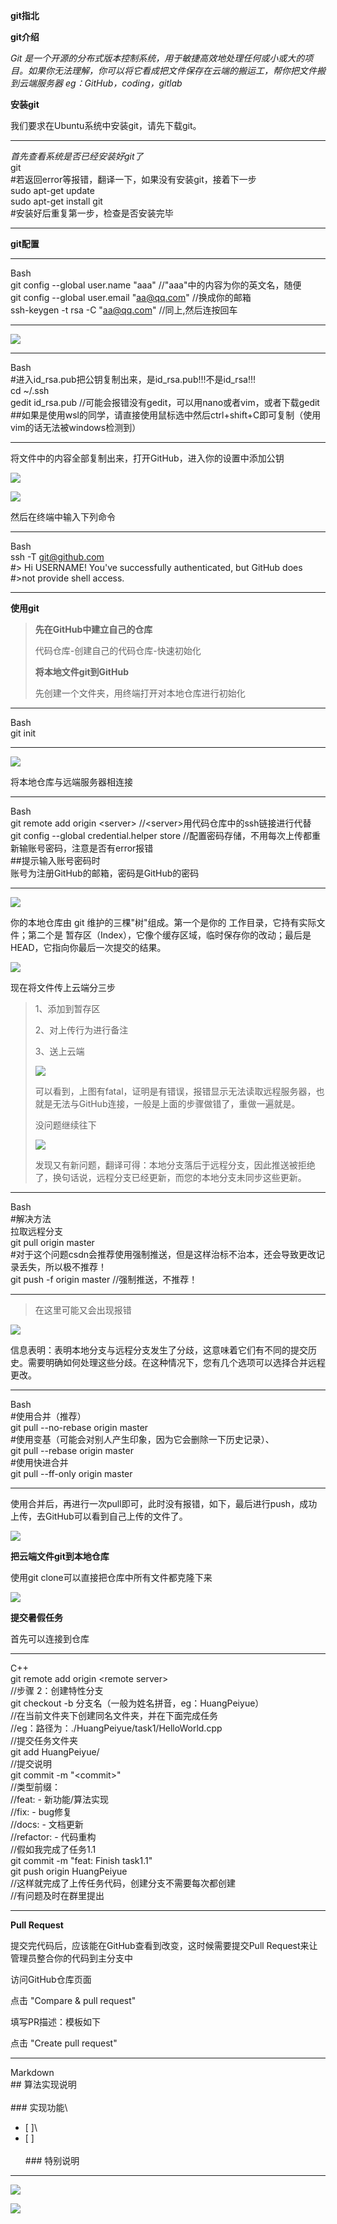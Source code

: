 **git指北**

**git介绍**

*Git
是一个开源的分布式版本控制系统，用于敏捷高效地处理任何或小或大的项目。如果你无法理解，你可以将它看成把文件保存在云端的搬运工，帮你把文件搬到云端服务器
eg：GitHub，coding，gitlab*

**安装git**

我们要求在Ubuntu系统中安装git，请先下载git。

  -----------------------------------------------------------------------
  *首先查看系统是否已经安装好git了*\
  git\
  #若返回error等报错，翻译一下，如果没有安装git，接着下一步\
  sudo apt-get update\
  sudo apt-get install git\
  #安装好后重复第一步，检查是否安装完毕

  -----------------------------------------------------------------------

**git配置**

  -----------------------------------------------------------------------
  Bash\
  git config \--global user.name \"aaa\"
  //\"aaa"中的内容为你的英文名，随便\
  git config \--global user.email \"aa@qq.com\" //换成你的邮箱\
  ssh-keygen -t rsa -C \"aa@qq.com\" //同上,然后连按回车

  -----------------------------------------------------------------------

![](images/1.png)

  -----------------------------------------------------------------------------------------------------
  Bash\
  #进入id_rsa.pub把公钥复制出来，是id_rsa.pub!!!不是id_rsa!!!\
  cd \~/.ssh\
  gedit id_rsa.pub //可能会报错没有gedit，可以用nano或者vim，或者下载gedit\
  ##如果是使用wsl的同学，请直接使用鼠标选中然后ctrl+shift+C即可复制（使用vim的话无法被windows检测到）

  -----------------------------------------------------------------------------------------------------

将文件中的内容全部复制出来，打开GitHub，进入你的设置中添加公钥

![](images/2.png)

![](images/3.png)

然后在终端中输入下列命令

  -----------------------------------------------------------------------
  Bash\
  ssh -T git@github.com\
  #\> Hi USERNAME! You\'ve successfully authenticated, but GitHub does\
  #\>not provide shell access.

  -----------------------------------------------------------------------

**使用git**

> **先在GitHub中建立自己的仓库**
>
> 代码仓库-创建自己的代码仓库-快速初始化
>
> **将本地文件git到GitHub**
>
> 先创建一个文件夹，用终端打开对本地仓库进行初始化

  -----------------------------------------------------------------------
  Bash\
  git init

  -----------------------------------------------------------------------

![](images/4.png)

将本地仓库与远端服务器相连接

  -----------------------------------------------------------------------
  Bash\
  git remote add origin \<server\>
  //\<server\>用代码仓库中的ssh链接进行代替\
  git config \--global credential.helper store
  //配置密码存储，不用每次上传都重新输账号密码，注意是否有error报错\
  ##提示输入账号密码时\
  账号为注册GitHub的邮箱，密码是GitHub的密码

  -----------------------------------------------------------------------

![](images/5.png)

你的本地仓库由 git 维护的三棵"树"组成。第一个是你的
工作目录，它持有实际文件；第二个是
暂存区（Index），它像个缓存区域，临时保存你的改动；最后是
HEAD，它指向你最后一次提交的结果。

![](images/6.png)

现在将文件传上云端分三步

> 1、添加到暂存区
>
> 2、对上传行为进行备注
>
> 3、送上云端
>
> ![](images/7.png)
>
> 可以看到，上图有fatal，证明是有错误，报错显示无法读取远程服务器，也就是无法与GitHub连接，一般是上面的步骤做错了，重做一遍就是。
>
> 没问题继续往下
>
> ![](images/8.png)
>
> 发现又有新问题，翻译可得：本地分支落后于远程分支，因此推送被拒绝了，换句话说，远程分支已经更新，而您的本地分支未同步这些更新。

  ------------------------------------------------------------------------------------------------
  Bash\
  #解决方法\
  拉取远程分支\
  git pull origin master\
  #对于这个问题csdn会推荐使用强制推送，但是这样治标不治本，还会导致更改记录丢失，所以极不推荐！\
  git push -f origin master //强制推送，不推荐！

  ------------------------------------------------------------------------------------------------

> 在这里可能又会出现报错

![](images/9.png)

信息表明：表明本地分支与远程分支发生了分歧，这意味着它们有不同的提交历史。需要明确如何处理这些分歧。在这种情况下，您有几个选项可以选择合并远程更改。

  -----------------------------------------------------------------------
  Bash\
  #使用合并（推荐）\
  git pull \--no-rebase origin master\
  #使用变基（可能会对别人产生印象，因为它会删除一下历史记录）、\
  git pull \--rebase origin master\
  #使用快进合并\
  git pull \--ff-only origin master

  -----------------------------------------------------------------------

使用合并后，再进行一次pull即可，此时没有报错，如下，最后进行push，成功上传，去GitHub可以看到自己上传的文件了。

![](images/10.png)

**把云端文件git到本地仓库**

使用git clone可以直接把仓库中所有文件都克隆下来

![](images/11.png)

**提交暑假任务**

首先可以连接到仓库

  -----------------------------------------------------------------------
  C++\
  git remote add origin \<remote server\>\
  //步骤 2：创建特性分支\
  git checkout -b 分支名（一般为姓名拼音，eg：HuangPeiyue）\
  //在当前文件夹下创建同名文件夹，并在下面完成任务\
  //eg：路径为：./HuangPeiyue/task1/HelloWorld.cpp\
  //提交任务文件夹\
  git add HuangPeiyue/\
  //提交说明\
  git commit -m \"\<commit\>\"\
  //类型前缀：\
  //feat: - 新功能/算法实现\
  //fix: - bug修复\
  //docs: - 文档更新\
  //refactor: - 代码重构\
  //假如我完成了任务1.1\
  git commit -m \"feat: Finish task1.1\"\
  git push origin HuangPeiyue\
  //这样就完成了上传任务代码，创建分支不需要每次都创建\
  //有问题及时在群里提出

  -----------------------------------------------------------------------

**Pull Request**

提交完代码后，应该能在GitHub查看到改变，这时候需要提交Pull
Request来让管理员整合你的代码到主分支中

访问GitHub仓库页面

点击 \"Compare & pull request\"

填写PR描述：模板如下

点击 \"Create pull request\"

  -----------------------------------------------------------------------
  Markdown\
  \## 算法实现说明\
  \
  \### 实现功能\
  - \[ \]\
  - \[ \]\
  \
  \### 特别说明

  -----------------------------------------------------------------------

![](images/12.png)

![](images/13.png)







